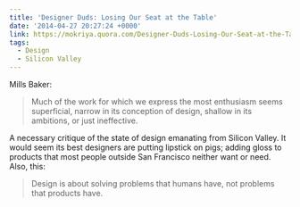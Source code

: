 ```yaml
---
title: 'Designer Duds: Losing Our Seat at the Table'
date: '2014-04-27 20:27:24 +0000'
link: https://mokriya.quora.com/Designer-Duds-Losing-Our-Seat-at-the-Table
tags:
  - Design
  - Silicon Valley
---
```

Mills Baker:

> Much of the work for which we express the most enthusiasm seems superficial, narrow in its conception of design, shallow in its ambitions, or just ineffective.

A necessary critique of the state of design emanating from Silicon Valley. It would seem its best designers are putting lipstick on pigs; adding gloss to products that most people outside San Francisco neither want or need. Also, this:

> Design is about solving problems that humans have, not problems that products have.

